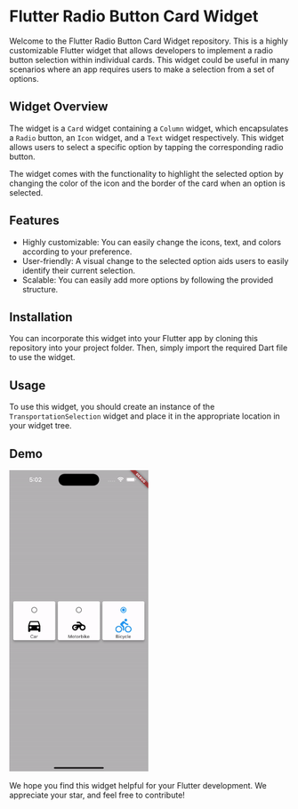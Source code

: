 # Flutter Radio Button Card Widget

Welcome to the Flutter Radio Button Card Widget repository. This is a highly customizable Flutter widget that allows developers to implement a radio button selection within individual cards. This widget could be useful in many scenarios where an app requires users to make a selection from a set of options.

## Widget Overview

The widget is a `Card` widget containing a `Column` widget, which encapsulates a `Radio` button, an `Icon` widget, and a `Text` widget respectively. This widget allows users to select a specific option by tapping the corresponding radio button.

The widget comes with the functionality to highlight the selected option by changing the color of the icon and the border of the card when an option is selected.

## Features

- Highly customizable: You can easily change the icons, text, and colors according to your preference.
- User-friendly: A visual change to the selected option aids users to easily identify their current selection.
- Scalable: You can easily add more options by following the provided structure.

## Installation

You can incorporate this widget into your Flutter app by cloning this repository into your project folder. Then, simply import the required Dart file to use the widget.

## Usage

To use this widget, you should create an instance of the `TransportationSelection` widget and place it in the appropriate location in your widget tree.

## Demo

<img src="preview.gif" width="250">

We hope you find this widget helpful for your Flutter development. We appreciate your star, and feel free to contribute!

